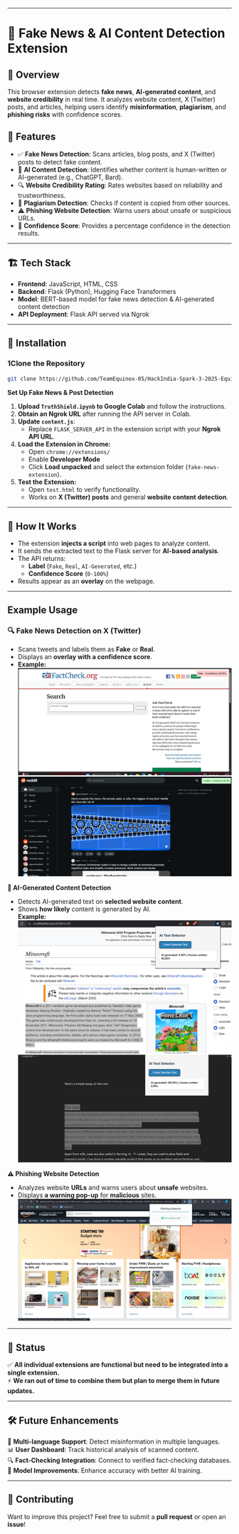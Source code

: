 
---

# 📰 Fake News & AI Content Detection Extension

## 📌 Overview  
This browser extension detects **fake news**, **AI-generated content**, and **website credibility** in real time. It analyzes website content, X (Twitter) posts, and articles, helping users identify **misinformation**, **plagiarism**, and **phishing risks** with confidence scores.

## 🚀 Features  
- ✅ **Fake News Detection**: Scans articles, blog posts, and X (Twitter) posts to detect fake content.  
- 🤖 **AI Content Detection**: Identifies whether content is human-written or AI-generated (e.g., ChatGPT, Bard).  
- 🔍 **Website Credibility Rating**: Rates websites based on reliability and trustworthiness.  
- 📝 **Plagiarism Detection**: Checks if content is copied from other sources.  
- ⚠️ **Phishing Website Detection**: Warns users about unsafe or suspicious URLs.  
- 🎯 **Confidence Score**: Provides a percentage confidence in the detection results.  

---

## 🏗️ Tech Stack  
- **Frontend**: JavaScript, HTML, CSS  
- **Backend**: Flask (Python), Hugging Face Transformers  
- **Model**: BERT-based model for fake news detection & AI-generated content detection  
- **API Deployment**: Flask API served via Ngrok  

---

## 🔧 Installation  

### 1️Clone the Repository  
```sh
git clone https://github.com/TeamEquinox-05/HackIndia-Spark-3-2025-Equinox.git
```

**Set Up Fake News & Post Detection**
1. **Upload `TruthShield.ipynb` to Google Colab** and follow the instructions.  
2. **Obtain an Ngrok URL** after running the API server in Colab.  
3. **Update `content.js`**:  
   - Replace `FLASK_SERVER_API` in the extension script with your **Ngrok API URL**.  
4. **Load the Extension in Chrome:**  
   - Open `chrome://extensions/`  
   - Enable **Developer Mode**  
   - Click **Load unpacked** and select the extension folder (`fake-news-extension`).  
5. **Test the Extension:**  
   - Open `test.html` to verify functionality.  
   - Works on **X (Twitter) posts** and general **website content detection**.  

---

   ## 📌 How It Works  
   - The extension **injects a script** into web pages to analyze content.  
   - It sends the extracted text to the Flask server for **AI-based analysis**.  
   - The API returns:  
     - **Label** (`Fake`, `Real`, `AI-Generated`, etc.)  
     - **Confidence Score** (`0-100%`)  
   - Results appear as an **overlay** on the webpage.  

---

   ## Example Usage  
   
   ### 🔍 Fake News Detection on X (Twitter)  
   - Scans tweets and labels them as **Fake** or **Real**.  
   - Displays an **overlay with a confidence score**.  
   - **Example:**  
     ![Fake News Detector](assets/fake.png)  
     ![Real News Detector](assets/real.png)  

**🤖 AI-Generated Content Detection**  
- Detects AI-generated text on **selected website content**.  
- Shows **how likely** content is generated by AI.  
**Example:**  
  ![Human Detector](assets/human.png)  
  ![Ai Detector](assets/ai.png)  


**⚠️ Phishing Website Detection**
- Analyzes website **URLs** and warns users about **unsafe** websites.  
- Displays **a warning pop-up** for **malicious** sites.  
![Phishing Detector](assets/safe.jpg)

---

## 📌 Status  
✅ **All individual extensions are functional but need to be integrated into a single extension.**  
⚡ **We ran out of time to combine them but plan to merge them in future updates.**  

---

## 🛠️ Future Enhancements  
🔹 **Multi-language Support**: Detect misinformation in multiple languages.  
📊 **User Dashboard**: Track historical analysis of scanned content.  
🔍 **Fact-Checking Integration**: Connect to verified fact-checking databases.  
🧠 **Model Improvements**: Enhance accuracy with better AI training.  

---

## 🤝 Contributing  
Want to improve this project? Feel free to submit a **pull request** or open an **issue**!  

